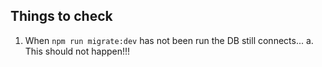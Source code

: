 ## Things to check

1. When `npm run migrate:dev` has not been run the DB still connects...
   a. This should not happen!!!

